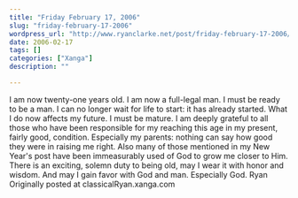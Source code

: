 ```yaml
---
title: "Friday February 17, 2006"
slug: "friday-february-17-2006"
wordpress_url: "http://www.ryanclarke.net/post/friday-february-17-2006/"
date: 2006-02-17
tags: []
categories: ["Xanga"]
description: ""

---
```


I am now twenty-one years old.
I am now a full-legal man.
I must be ready to be a man. I can no longer wait for life to start: it has already started. What I do now affects my future. I must be mature.
I am deeply grateful to all those who have been responsible for my reaching this age in my present, fairly good, condition. Especially my parents: nothing can say how good they were in raising me right. Also many of those mentioned in my New Year's post have been immeasurably used of God to grow me closer to Him.
There is an exciting, solemn duty to being old, may I wear it with honor and wisdom. And may I gain favor with God and man. Especially God.
Ryan
Originally posted at classicalRyan.xanga.com

